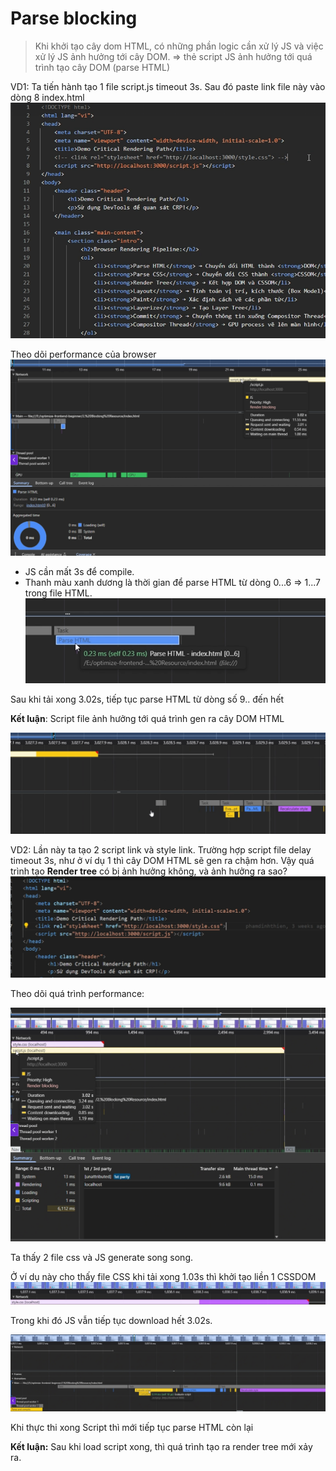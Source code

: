 # Parse blocking
> Khi khởi tạo cây dom HTML, có những phần logic cần xử lý JS và việc xử lý JS ảnh hưởng tới cây DOM. => thẻ script JS ảnh  hưởng tới quá trình tạo cây DOM (parse HTML)

 VD1: Ta tiến hành tạo 1 file script.js timeout 3s. Sau đó paste link file này vào dòng 8 index.html
![alt text](image.png)

Theo dõi performance của browser
![alt text](image-1.png)

- JS cần mất 3s để compile. 
- Thanh màu xanh dương là thời gian để parse HTML từ dòng 0...6 => 1...7 trong file HTML.
![alt text](image-2.png)

Sau khi tải xong 3.02s, tiếp tục parse HTML từ dòng số 9.. đến hết

**Kết luận**: Script file ảnh hưởng tới quá trình gen ra cây DOM HTML

![alt text](image-3.png)

VD2: Lần này ta tạo 2 script link và style link. Trường hợp script file delay timeout 3s, như ở ví dụ 1 thì cây DOM HTML sẽ gen ra chậm hơn. Vậy quá trình tạo **Render tree** có bị ảnh hưởng không, và ảnh hưởng ra sao?
![alt text](image-4.png)

Theo dõi quá trình performance:

![alt text](image-5.png)

Ta thấy 2 file css và JS generate song song. 

Ở ví dụ này cho thấy file  CSS khi tải xong 1.03s thì khởi tạo liền 1 CSSDOM 
![alt text](image-7.png)

Trong khi đó JS vẫn tiếp tục download hết 3.02s.

![alt text](image-6.png)

Khi thực thi xong Script thì mới tiếp tục parse HTML còn lại

**Kết luận:** Sau khi load script xong, thì quá trình tạo ra render tree mới xảy ra.